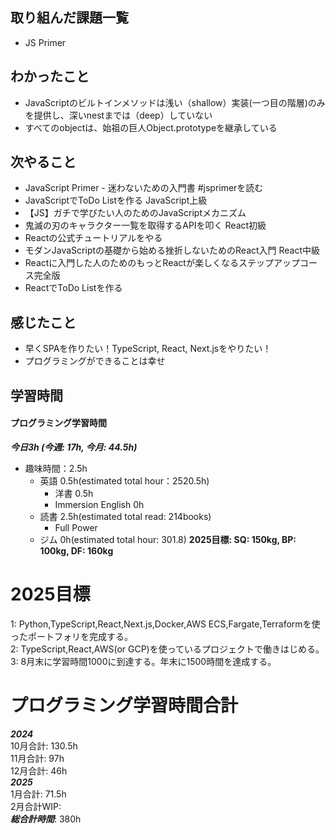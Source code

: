 ## 取り組んだ課題一覧
- JS Primer

## わかったこと
- JavaScriptのビルトインメソッドは浅い（shallow）実装(一つ目の階層)のみを提供し、深いnestまでは（deep）していない
- すべてのobjectは、始祖の巨人Object.prototypeを継承している

## 次やること
- JavaScript Primer - 迷わないための入門書 #jsprimerを読む
- JavaScriptでToDo Listを作る
JavaScript上級
- 【JS】ガチで学びたい人のためのJavaScriptメカニズム
- 鬼滅の刃のキャラクター一覧を取得するAPIを叩く
React初級
- Reactの公式チュートリアルをやる
- モダンJavaScriptの基礎から始める挫折しないためのReact入門
React中級
- Reactに入門した人のためのもっとReactが楽しくなるステップアップコース完全版
- ReactでToDo Listを作る

## 感じたこと
- 早くSPAを作りたい！TypeScript, React, Next.jsをやりたい！
- プログラミングができることは幸せ

## 学習時間
#### プログラミング学習時間
_**今日3h 
(今週: 17h, 今月: 44.5h)**_

- 趣味時間：2.5h
  - 英語 0.5h(estimated total hour：2520.5h)
    - 洋書 0.5h
    - Immersion English 0h
  - 読書 2.5h(estimated total read: 214books)
    - Full Power
  - ジム 0h(estimated total hour: 301.8) **2025目標: SQ: 150kg, BP: 100kg, DF: 160kg**

# 2025目標
1: Python,TypeScript,React,Next.js,Docker,AWS ECS,Fargate,Terraformを使ったポートフォリを完成する。<br>
2: TypeScript,React,AWS(or GCP)を使っているプロジェクトで働きはじめる。<br>
3: 8月末に学習時間1000に到達する。年末に1500時間を達成する。<br>

# プログラミング学習時間合計
_**2024**_<br>
10月合計: 130.5h<br>
11月合計: 97h<br>
12月合計: 46h<br>
_**2025**_<br>
1月合計: 71.5h<br>
2月合計WIP: <br>
_**総合計時間**_: 380h
